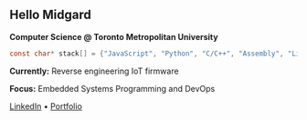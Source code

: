 ## Hello Midgard

**Computer Science @ Toronto Metropolitan University**

```c
const char* stack[] = {"JavaScript", "Python", "C/C++", "Assembly", "Linux"};
```

**Currently:** Reverse engineering IoT firmware 

**Focus:** Embedded Systems Programming and DevOps

[LinkedIn](https://www.linkedin.com/in/bhavdeeparora/) • [Portfolio](https://bhavdeep.dev/)


